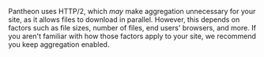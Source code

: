 Pantheon uses HTTP/2, which *may* make aggregation unnecessary for your site, as it allows files to download in parallel. However, this depends on factors such as file sizes, number of files, end users' browsers, and more. If you aren't familiar with how those factors apply to your site, we recommend you keep aggregation enabled.
